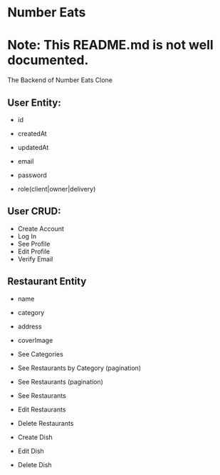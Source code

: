 # Number Eats

# Note: This README.md is not well documented.

The Backend of Number Eats Clone

## User Entity:

- id
- createdAt
- updatedAt

- email
- password
- role(client|owner|delivery)

## User CRUD:

- Create Account
- Log In
- See Profile
- Edit Profile
- Verify Email

## Restaurant Entity

- name
- category
- address
- coverImage

- See Categories
- See Restaurants by Category (pagination)
- See Restaurants (pagination)
- See Restaurants

- Edit Restaurants
- Delete Restaurants

- Create Dish
- Edit Dish
- Delete Dish